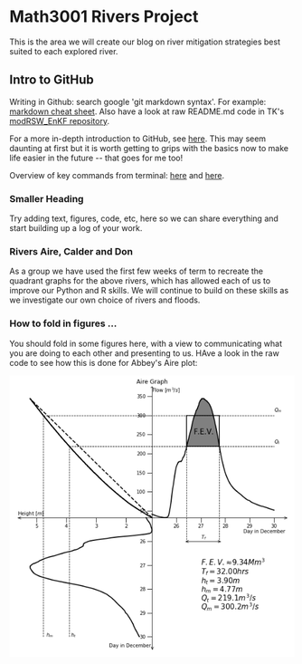 # Math3001 Rivers Project
This is the area we will create our blog on river mitigation strategies best suited to each explored river.

## Intro to GitHub 

Writing in Github: search google  'git markdown syntax'. 
For example: [markdown cheat sheet](https://github.com/adam-p/markdown-here/wiki/Markdown-Cheatsheet). Also have a look at raw README.md code in TK's [modRSW_EnKF repository](https://github.com/tkent198/modRSW_EnKF). 

For a more in-depth introduction to GitHub, see [here](http://www.geog.leeds.ac.uk/courses/computing/practicals/general/github/index.html). This may seem daunting at first but it is worth getting to grips with the basics now to make life easier in the future -- that goes for me too!

Overview of key commands from terminal: [here](https://services.github.com/on-demand/downloads/github-git-cheat-sheet.pdf) and [here](https://education.github.com/git-cheat-sheet-education.pdf).



### Smaller Heading

Try adding text, figures, code, etc, here so we can share everything and start building up a log of your work. 


### Rivers Aire, Calder and Don

As a group we have used the first few weeks of term to recreate the quadrant graphs for the above rivers, which has allowed each of us to improve our Python and R skills. We will continue to build on these skills as we investigate our own choice of rivers and floods. 

### How to fold in figures ...

You should fold in some figures here, with a view to communicating what you are doing to each other and presenting to us. HAve a look in the raw code to see how this is done for Abbey's Aire plot: 

![Abbey's Aire plot](Abbey-Aire_Quadrant_Graph.png)

